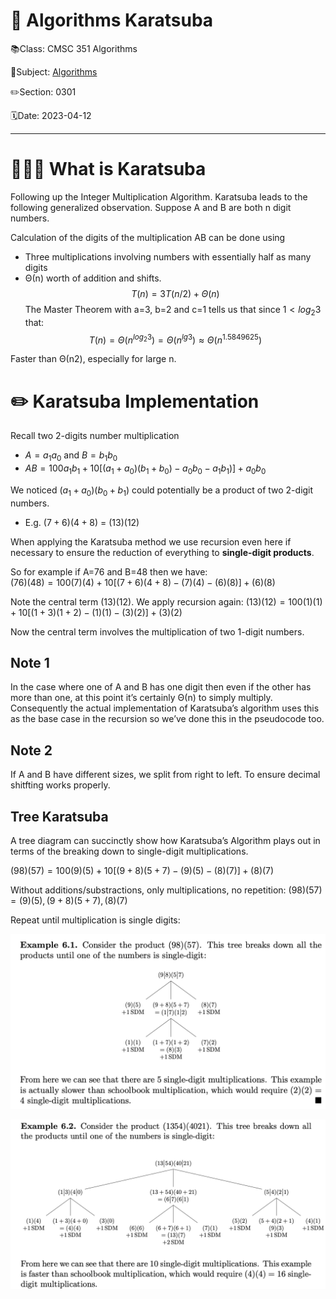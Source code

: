 # 🔰 Algorithms Karatsuba

📚Class: CMSC 351 Algorithms

📘Subject: <a href="https://github.com/lamula21/cheat-sheets/blob/main/CMSC%20351%20Algorithms/Algorithms.md">Algorithms</a>

✏️Section: 0301

🗓️Date: 2023-04-12

---

# 🤷🏻‍♂️ What is Karatsuba
Following up the Integer Multiplication Algorithm. Karatsuba leads to the following generalized observation. Suppose A and B are both n digit numbers.

Calculation of the digits of the multiplication AB can be done using 
- Three multiplications involving numbers with essentially half as many digits
- Θ(n) worth of addition and shifts.
$$T (n) = 3T (n/2) + Θ(n)$$
The Master Theorem with a=3, b=2 and c=1 tells us that since $1 < log_{2}3$ that: 
$$T(n) = Θ(n^{log_{2}3}) = Θ(n^{lg 3}) ≈ Θ(n^{1.5849625})$$

Faster than Θ(n2), especially for large n.


# ✏️ Karatsuba Implementation

Recall two 2-digits number multiplication
- $A = a_{1}a_{0}$ and $B = b_{1}b_{0}$ 
- $AB = 100a_{1}b_{1} + 10[(a_{1} + a_{0})(b_{1} + b_{0}) - a_{0}b_{0} - a_{1}b_{1})] + a_{0}b_{0}$

We noticed $(a_{1}+a_{0}) (b_{0}+b_{1})$ could potentially be a product of two 2-digit numbers. 
- E.g. $(7+6)(4+8)$ = $(13)(12)$

When applying the Karatsuba method we use recursion even here if necessary to ensure the reduction of everything to **single-digit products**.

So for example if A=76 and B=48 then we have:  
$(76)(48) = 100(7)(4) + 10 [(7 + 6)(4 + 8) − (7)(4) − (6)(8)] + (6)(8)$

Note the central term (13)(12). We apply recursion again:
$(13)(12) = 100(1)(1) + 10 [(1 + 3)(1 + 2) − (1)(1) − (3)(2)] + (3)(2)$

Now the central term involves the multiplication of two 1-digit numbers.

## Note 1
In the case where one of A and B has one digit then even if the other has more than one, at this point it’s certainly Θ(n) to simply multiply. Consequently the actual implementation of Karatsuba’s algorithm uses this as the base case in the recursion so we’ve done this in the pseudocode too.

## Note 2
If A and B have different sizes, we split from right to left. To ensure decimal shitfting works properly.

## Tree Karatsuba
A tree diagram can succinctly show how Karatsuba’s Algorithm plays out in terms of the breaking down to single-digit multiplications.

$(98)(57) = 100(9)(5) + 10 [(9 + 8)(5 + 7) − (9)(5) − (8)(7)] + (8)(7)$

Without additions/substractions, only multiplications, no repetition:
$(98)(57) = (9)(5), (9 + 8)(5 + 7), (8)(7)$

Repeat until multiplication is single digits:

![](../Assets/20230412130234.png)


![](../Assets/20230412130246.png)